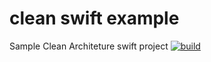 # clean swift example
Sample Clean Architeture swift project
[![build](https://travis-ci.com/hendyevan/clean-swift-example.svg?branch=master)](https://travis-ci.com/hendyevan/clean-swift-example)

